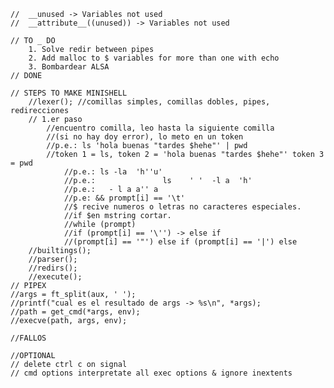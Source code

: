 	
	//  __unused -> Variables not used
	//  __attribute__((unused)) -> Variables not used
	
	// TO _ DO
		1. Solve redir between pipes
		2. Add malloc to $ variables for more than one with echo
		3. Bombardear ALSA
	// DONE

	// STEPS TO MAKE MINISHELL
		//lexer(); //comillas simples, comillas dobles, pipes, redirecciones
		// 1.er paso
			//encuentro comilla, leo hasta la siguiente comilla 
			//(si no hay doy error), lo meto en un token
			//p.e.: ls 'hola buenas "tardes $hehe"' | pwd 
			//token 1 = ls, token 2 = 'hola buenas "tardes $hehe"' token 3 = pwd
				//p.e.: ls -la  'h''u'
				//p.e.:               ls    ' '  -l a  'h'
				//p.e.:   - l a a'' a
				//p.e: && prompt[i] == '\t'
				//$ recive numeros o letras no caracteres especiales. 
				//if $en mstring cortar.
				//while (prompt)
				//if (prompt[i] == '\'') -> else if 
				//(prompt[i] == '"') else if (prompt[i] == '|') else
		//builtings();
		//parser();
		//redirs();
		//execute();
	// PIPEX
	//args = ft_split(aux, ' ');
	//printf("cual es el resultado de args -> %s\n", *args);
	//path = get_cmd(*args, env);
	//execve(path, args, env);

	//FALLOS

	//OPTIONAL
	// delete ctrl c on signal
	// cmd options interpretate all exec options & ignore inextents